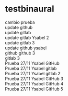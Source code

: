 # testbinaural  
cambio prueba  
update github  
update gitlab  
update gitlab Ysabel 2   
update gitlab 3  
update github ysabel  
github 
github 3  
gitlab 3  
Prueba 27/11 Ysabel GitHub  
Prueba 27/11 Ysabel gitlab   
Prueba 27/11 Ysabel gitlab 2  
Prueba 27/11 Ysabel GitHub 3  
Prueba 27/11 Ysabel GitHub 4  
Prueba 27/11 Ysabel GitHub 5  



